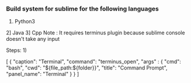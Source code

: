 <h3>Build system for sublime for the following languages</h3>
<ol>
<li>Python3</li>
</ol>

2] Java
3] Cpp
Note : It requires terminus plugin because sublime console doesn't take any input

Steps:
1)

[
	{
        "caption": "Terminal",
        "command": "terminus_open",
        "args"   : {
           "cmd": "bash",
           "cwd": "${file_path:${folder}}",
           "title": "Command Prompt",
           "panel_name": "Terminal"
        }
   }
]
